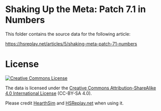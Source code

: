 # Shaking Up the Meta: Patch 7.1 in Numbers

This folder contains the source data for the following article:

https://hsreplay.net/articles/5/shaking-meta-patch-71-numbers


# License

<a rel="license" href="http://creativecommons.org/licenses/by-sa/4.0/"><img alt="Creative Commons License" src="https://i.creativecommons.org/l/by-sa/4.0/88x31.png"/></a>

The data is licensed under the <a rel="license" href="http://creativecommons.org/licenses/by-sa/4.0/">Creative Commons Attribution-ShareAlike 4.0 International License</a> (CC-BY-SA 4.0).

Please credit [HearthSim](https://hearthsim.info) and [HSReplay.net](https://hsreplay.net) when using it.
